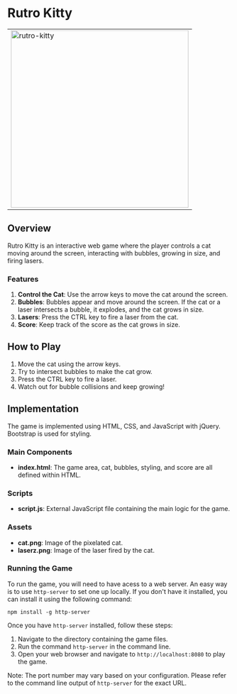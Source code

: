 # Rutro Kitty

<table align="center">
  <tr>
    <td><img src="https://github.com/0xc0re/rutro-kitty/assets/7865591/2190ff29-1b9f-4d2d-b6f7-5f0c28ac6410" alt="rutro-kitty" height="400"></td>    
  </tr>
</table>

## Overview

Rutro Kitty is an interactive web game where the player controls a cat moving around the screen, interacting with bubbles, growing in size, and firing lasers.

### Features

1. **Control the Cat**: Use the arrow keys to move the cat around the screen.
2. **Bubbles**: Bubbles appear and move around the screen. If the cat or a laser intersects a bubble, it explodes, and the cat grows in size.
3. **Lasers**: Press the CTRL key to fire a laser from the cat.
4. **Score**: Keep track of the score as the cat grows in size.

## How to Play

1. Move the cat using the arrow keys.
2. Try to intersect bubbles to make the cat grow.
3. Press the CTRL key to fire a laser.
4. Watch out for bubble collisions and keep growing!

## Implementation

The game is implemented using HTML, CSS, and JavaScript with jQuery. Bootstrap is used for styling.

### Main Components

- **index.html**: The game area, cat, bubbles, styling, and score are all defined within HTML.

### Scripts

- **script.js**: External JavaScript file containing the main logic for the game.

### Assets

- **cat.png**: Image of the pixelated cat.
- **laserz.png**: Image of the laser fired by the cat.

### Running the Game

To run the game, you will need to have acess to a web server. An easy way is to use `http-server` to set one up locally. If you don't have it installed, you can install it using the following command:

```
npm install -g http-server
```

Once you have `http-server` installed, follow these steps:

  1. Navigate to the directory containing the game files.
  2. Run the command `http-server` in the command line.
  3. Open your web browser and navigate to `http://localhost:8080` to play the game.

Note: The port number may vary based on your configuration. Please refer to the command line output of `http-server` for the exact URL.

